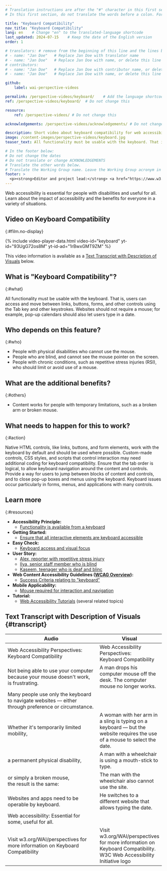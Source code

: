 ```yaml
---
# Translation instructions are after the "#" character in this first section. They are comments that do not show up in the web page. You do not need to translate the instructions after "#".
# In this first section, do not translate the words before a colon. For example, do not translate "title:". Do translate the text after "title:"

title: "Keyboard Compatibility"
nav_title: "Keyboard Compatibility"
lang: en    # Change "en" to the translated-language shortcode
last_updated: 2024-07-15    # Keep the date of the English version
order: 1

# translators: # remove from the beginning of this line and the lines below: "# " (the hash sign and the space)
# - name: "Jan Doe"   # Replace Jan Doe with translator name
# - name: "Jan Doe"   # Replace Jan Doe with name, or delete this line if not multiple translators
# contributors:
# - name: "Jan Doe"   # Replace Jan Doe with contributor name, or delete this line if none
# - name: "Jan Doe"   # Replace Jan Doe with name, or delete this line if not multiple contributors

github:
    label: wai-perspective-videos

permalink: /perspective-videos/keyboard/    # Add the language shortcode to the end, with no slash at the end. For example /path/to/file/fr
ref: /perspective-videos/keyboard/  # Do not change this

resource:
    ref: /perspective-videos/ # Do not change this

acknowledgements: /perspective-videos/acknowledgements/ # Do not change this

description: Short video about keyboard compatibility for web accessibility - what is it, who depends on it, and what needs to happen to make it work.
image: /content-images/perspective-videos/keyboard.jpg
teaser_text: All functionality must be usable with the keyboard. That is, users can access links, buttons, forms, and other controls using the Tab key and other keystrokes. Websites should not require a mouse. Keyboard accessibility is essential for people with disabilities and benefits everyone in a variety of situations.

# In the footer below:
# Do not change the dates
# Do not translate or change ACKNOWLEDGEMENTS
# Translate the other words below.
# Translate the Working Group name. Leave the Working Group acronym in English.
footer: >
  <p><strong>Editor and project lead:</strong> <a href="https://www.w3.org/People/shadi">Shadi Abou-Zahra</a>. Developed by the <a href="https://www.w3.org/WAI/EO/">Education and Outreach Working Group (EOWG)</a> with support from the <a href="https://www.w3.org/WAI/DEV/">WAI-DEV project</a>, co-funded by the European Commission. Updated with support from the Ford Foundation. ACKNOWLEDGEMENTS.</p>
---
```


Web accessibility is essential for people with disabilities and useful for all. Learn about the impact of accessibility and the benefits for everyone in a variety of situations.

## Video on Keyboard Compatibility
{:#film.no-display}

{% include video-player-data.html
    video-id="keyboard"
    yt-id="93UgG72os8M"
    yt-id-ad="1rBwxGMT9ZM"
%}

This video information is available as a [Text Transcript with Description of Visuals](#transcript) below.

## What is "Keyboard Compatibility"?
{:#what}

All functionality must be usable with the keyboard. That is, users can access and move between links, buttons, forms, and other controls using the Tab key and other keystrokes. Websites should not require a mouse; for example, pop-up calendars should also let users type in a date.

## Who depends on this feature?
{:#who}

-   People with physical disabilities who cannot use the mouse.
-   People who are blind, and cannot see the mouse pointer on the screen.
-   People with chronic conditions, such as repetitive stress injuries (RSI), who should limit or avoid use of a mouse.

## What are the additional benefits?
{:#others}

-   Content works for people with temporary limitations, such as a broken arm or broken mouse.

## What needs to happen for this to work?
{:#action}

Native HTML controls, like links, buttons, and form elements, work with the keyboard by default and should be used where possible. Custom-made controls, CSS styles, and scripts that control interaction may need additional coding for keyboard compatibility. Ensure that the tab order is logical, to allow keyboard navigation around the content and controls. Provide a way for users to jump between blocks of content and controls, and to close pop-up boxes and menus using the keyboard. Keyboard issues occur particularly in forms, menus, and applications with many controls.

## Learn more
{:#resources}

-   **Accessibility Principle:**
    -   [Functionality is available from a keyboard](/fundamentals/accessibility-principles/#keyboard)
-   **Getting Started:**
    -   [Ensure that all interactive elements are keyboard accessible](/tips/developing/#ensure-that-all-interactive-elements-are-keyboard-accessible)
-   **Easy Check:**
    -   [Keyboard access and visual focus](/test-evaluate/preliminary/#interaction)
-   **User Story:**
    -   [Alex, reporter with repetitive stress injury](/people-use-web/user-stories/archived/#reporter)
    -   [Ilya, senior staff member who is blind](/people-use-web/user-stories/archived/#accountant)
    -   [Kaseem, teenager who is deaf and blinc](/people-use-web/user-stories/archived/#teenager)
-   **Web Content Accessibility Guidelines ([WCAG Overview](/standards-guidelines/wcag/)):**
    -   [Success Criteria relating to "keyboard"](https://www.w3.org/WAI/WCAG21/quickref/?tags=keyboard)
-   **Mobile Applicability:**
    -   [Mouse required for interaction and navigation](/standards-guidelines/shared-experiences/#mouse)
-   **Tutorial:**
    -   [Web Accessibility Tutorials](https://www.w3.org/WAI/tutorials/) (several related topics)

## Text Transcript with Description of Visuals {#transcript}

<table>
  <thead>
    <tr>
      <th width="65%">Audio</th>
      <th>Visual</th>
    </tr>
  </thead>
  <tbody>
    <tr>
      <td>Web Accessibility Perspectives: Keyboard Compatibility</td>
      <td>Web Accessibility Perspectives:<br>
        Keyboard Compatibility</td>
    </tr>
    <tr>
      <td>Not being able to use your computer because your mouse doesn't work, is frustrating.</td>
      <td>A man drops his computer mouse off the desk. The computer mouse no longer works.</td>
    </tr>
    <tr>
      <td>Many people use only the keyboard to navigate websites &mdash; either through preference or circumstance.<br></td>
      <td>&nbsp;</td>
    </tr>
    <tr>
      <td>Whether it's temporarily limited mobility,</td>
      <td>A woman with her arm in a sling is typing on a keyboard &mdash; but the website requires the use of a mouse to select the date.</td>
    </tr>
    <tr>
      <td>a permanent physical disability,</td>
      <td>A man with a wheelchair is using a mouth-stick to type.</td>
    </tr>
    <tr>
      <td>or simply a broken mouse,<br>
        the result is the same:</td>
      <td>The man with the wheelchair also cannot use the site.</td>
    </tr>
    <tr>
      <td>Websites and apps need to be operable by keyboard.</td>
      <td>He switches to a different website that allows typing the date.</td>
    </tr>
    <tr>
      <td>Web accessibility: Essential for some, useful for all.</td>
      <td>&nbsp;</td>
    </tr>
    <tr>
      <td>Visit w3.org/WAI/perspectives for more information on Keyboard Compatibility</td>
      <td>Visit<br>
        w3.org/WAI/perspectives<br>
        for more information on<br>
        Keyboard Compatibility.<br>
        W3C Web Accessibility Initiative logo</td>
    </tr>
  </tbody>
</table>
